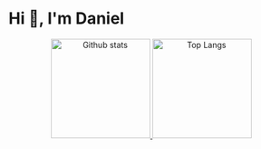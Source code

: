 # Hi 👋, I'm Daniel

<p align="center">
  <a href="https://github.com/DanielKraft">
    <img src="https://github-readme-stats.vercel.app/api?username=DanielKraft&include_all_commits=true&count_private=true&show_icons=true&line_height=20&title_color=fff&icon_color=79ff97&text_color=9f9f9f&bg_color=151515"
         alt="Github stats" height="175">
  </a>
  <a href="https://github.com/DanielKraft?tab=repositories">
    <img src="https://github-readme-stats.vercel.app/api/top-langs/?username=DanielKraft&hide=shell,Dockerfile&count_private=true&show_icons=true&line_height=20&title_color=fff&icon_color=79ff97&text_color=9f9f9f&bg_color=151515"
         alt="Top Langs" height="175">
  </a>
</p>
